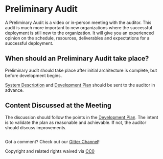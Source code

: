 # Preliminary Audit

A Preliminary Audit is a video or in-person meeting with the auditor. This audit is much more important to new organizations where the successful deployment is still new to the organization. It will give you an experienced opinion on the schedule, resources, deliverables and expectations for a successful deployment.

## When should an Preliminary Audit take place?  <a id="docs-internal-guid-038fb17c-fb24-a5d8-fdb3-368d9c8b1367"></a>

Preliminary audit should take place after initial architecture is complete, but before development begins.

[System Description](system-description.md) and [Development Plan](development-plan.md) should be sent to the auditor in advance.

## Content Discussed at the Meeting

The discussion should follow the points in the [Development Plan](development-plan.md). The intent is to validate the plan as reasonable and achievable. If not, the auditor should discuss improvements.

##  

  
Got a comment? Check out our [Gitter Channel](https://gitter.im/SecurEth_Guidelines/community#)!

Copyright and related rights waived via [CC0](https://creativecommons.org/publicdomain/zero/1.0/)​


